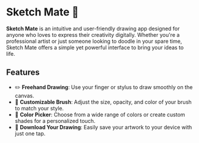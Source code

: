 # Sketch Mate 🎨

**Sketch Mate** is an intuitive and user-friendly drawing app designed for anyone who loves to express their creativity digitally. Whether you're a professional artist or just someone looking to doodle in your spare time, Sketch Mate offers a simple yet powerful interface to bring your ideas to life.

## Features

- ✏️ **Freehand Drawing**: Use your finger or stylus to draw smoothly on the canvas.
- 🎨 **Customizable Brush**: Adjust the size, opacity, and color of your brush to match your style.
- 🌈 **Color Picker**: Choose from a wide range of colors or create custom shades for a personalized touch.
- 💾 **Download Your Drawing**: Easily save your artwork to your device with just one tap.


